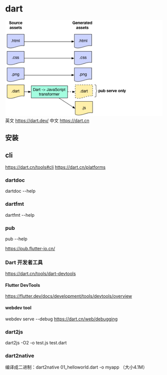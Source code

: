 # dart
![](../img/dart-res.png)
英文
https://dart.dev/
中文
https://dart.cn

## 安装

## cli
https://dart.cn/tools#cli
https://dart.cn/platforms

### dartdoc
dartdoc --help

### dartfmt
dartfmt --help

### pub
pub --help

https://pub.flutter-io.cn/

### Dart 开发者工具
https://dart.cn/tools/dart-devtools
#### Flutter DevTools
https://flutter.dev/docs/development/tools/devtools/overview

#### webdev tool
webdev serve --debug
https://dart.cn/web/debugging

### dart2js
dart2js -O2 -o test.js test.dart
### dart2native
编译成二进制：dart2native 01_helloworld.dart -o myapp （大小4.1M）